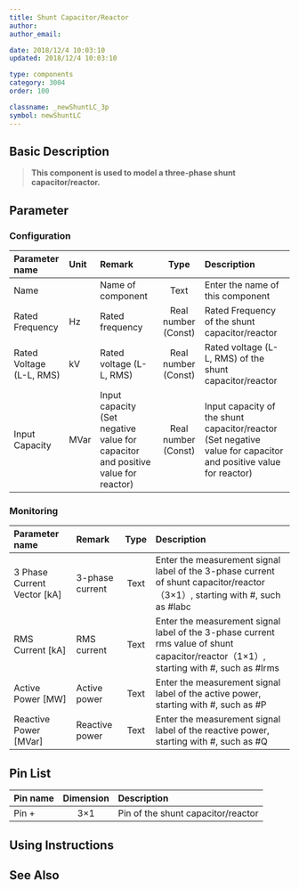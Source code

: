 ```yaml
---
title: Shunt Capacitor/Reactor
author: 
author_email:

date: 2018/12/4 10:03:10
updated: 2018/12/4 10:03:10

type: components
category: 3004
order: 100

classname: _newShuntLC_3p
symbol: newShuntLC
---
```

## Basic Description


> **This component is used to model a three-phase shunt capacitor/reactor.**

## Parameter
### Configuration
| Parameter name | Unit | Remark | Type | Description |
| :--- | :--- | :--- | :--: | :--- |
| Name |  | Name of component | Text | Enter the name of this component |
| Rated Frequency | Hz | Rated frequency | Real number (Const) | Rated Frequency of the shunt capacitor/reactor |
| Rated Voltage (L-L, RMS) | kV | Rated voltage (L-L, RMS) | Real number (Const) | Rated voltage (L-L, RMS) of the shunt capacitor/reactor |
| Input Capacity | MVar | Input capacity (Set negative value for capacitor and positive value for reactor) | Real number (Const) | Input capacity of the shunt capacitor/reactor (Set negative value for capacitor and positive value for reactor) |

### Monitoring
| Parameter name | Remark | Type | Description |
| :--- | :--- | :--: | :--- |
| 3 Phase Current Vector \[kA\] | 3-phase current | Text | Enter the measurement signal label of the 3-phase current of shunt capacitor/reactor（3×1）, starting with #, such as #labc |
| RMS Current \[kA\] | RMS current | Text | Enter the measurement signal label of the 3-phase current rms value of shunt capacitor/reactor（1×1）, starting with #, such as #Irms |
| Active Power \[MW\] | Active power | Text | Enter the measurement signal label of the active power, starting with #, such as #P |
| Reactive Power \[MVar\] | Reactive power | Text | Enter the measurement signal label of the reactive power, starting with #, such as #Q |


## Pin List

| Pin name | Dimension | Description |
| :--- | :--:  | :--- |
| Pin + | 3×1 | Pin of the shunt capacitor/reactor |

## Using Instructions



## See Also


